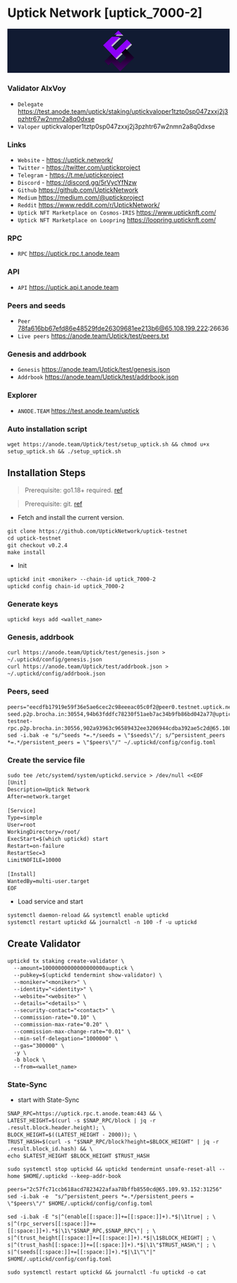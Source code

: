 # Uptick Network [uptick_7000-2]
![Uptick Network Guide](https://github.com/Voynitskiy/Voynitskiy/blob/main/testnet/Uptick/Uptick.png)
### Validator AlxVoy
* `Delegate` https://test.anode.team/uptick/staking/uptickvaloper1tztp0sp047zxxj2j3pzhtr67w2nmn2a8q0dxse
* `Valoper` uptickvaloper1tztp0sp047zxxj2j3pzhtr67w2nmn2a8q0dxse
### Links
* `Website` - https://uptick.network/ 
* `Twitter` - https://twitter.com/uptickproject
* `Telegram` - https://t.me/uptickproject
* `Discord` - https://discord.gg/5rVycYfNzw
* `Github` https://github.com/UptickNetwork
* `Medium` https://medium.com/@uptickproject
* `Reddit` https://www.reddit.com/r/UptickNetwork/
* `Uptick NFT Marketplace on Cosmos-IRIS` https://www.upticknft.com/
* `Uptick NFT Marketplace on Loopring` https://loopring.upticknft.com/
### RPC
* `RPC` https://uptick.rpc.t.anode.team
### API
* `API` https://uptick.api.t.anode.team
### Peers and seeds
* `Peer` 78fa616bb67efd86e48529fde26309681ee213b6@65.108.199.222:26636
* `Live peers` https://anode.team/Uptick/test/peers.txt
### Genesis and addrbook
* `Genesis` https://anode.team/Uptick/test/genesis.json
* `Addrbook` https://anode.team/Uptick/test/addrbook.json
### Explorer
* `ANODE.TEAM` https://test.anode.team/uptick
### Auto installation script
```
wget https://anode.team/Uptick/test/setup_uptick.sh && chmod u+x setup_uptick.sh && ./setup_uptick.sh
```
## Installation Steps
>Prerequisite: go1.18+ required. [ref](https://golang.org/doc/install)

>Prerequisite: git. [ref](https://github.com/git/git)

* Fetch and install the current version.
```shell
git clone https://github.com/UptickNetwork/uptick-testnet
cd uptick-testnet
git checkout v0.2.4
make install
```
* Init
```
uptickd init <moniker> --chain-id uptick_7000-2
uptickd config chain-id uptick_7000-2
```

### Generate keys
```
uptickd keys add <wallet_name>
```
### Genesis, addrbook
```
curl https://anode.team/Uptick/test/genesis.json > ~/.uptickd/config/genesis.json
curl https://anode.team/Uptick/test/addrbook.json > ~/.uptickd/config/addrbook.json
```
### Peers, seed
```
peers="eecdfb17919e59f36e5ae6cec2c98eeeac05c0f2@peer0.testnet.uptick.network:26656,178727600b61c055d9b594995e845ee9af08aa72@peer1.testnet.uptick.network:26656,f97a75fb69d3a5fe893dca7c8d238ccc0bd66a8f@uptick-seed.p2p.brocha.in:30554,94b63fddfc78230f51aeb7ac34b9fb86bd042a77@uptick-testnet-rpc.p2p.brocha.in:30556,902a93963c96589432ee3206944cdba392ae5c2d@65.108.42.105:27656"
sed -i.bak -e "s/^seeds *=.*/seeds = \"$seeds\"/; s/^persistent_peers *=.*/persistent_peers = \"$peers\"/" ~/.uptickd/config/config.toml
```
### Create the service file
```
sudo tee /etc/systemd/system/uptickd.service > /dev/null <<EOF
[Unit]
Description=Uptick Network
After=network.target

[Service]
Type=simple
User=root
WorkingDirectory=/root/
ExecStart=$(which uptickd) start
Restart=on-failure
RestartSec=3
LimitNOFILE=10000

[Install]
WantedBy=multi-user.target
EOF
```
* Load service and start
```
systemctl daemon-reload && systemctl enable uptickd
systemctl restart uptickd && journalctl -n 100 -f -u uptickd
```
## Create Validator
```
uptickd tx staking create-validator \
  --amount=10000000000000000000auptick \
  --pubkey=$(uptickd tendermint show-validator) \
  --moniker="<moniker>" \
  --identity="<identity>" \
  --website="<website>" \
  --details="<details>" \
  --security-contact="<contact>" \
  --commission-rate="0.10" \
  --commission-max-rate="0.20" \
  --commission-max-change-rate="0.01" \
  --min-self-delegation="1000000" \
  --gas="300000" \
  -y \
  -b block \
  --from=<wallet_name>
```
### State-Sync
* start with State-Sync
```
SNAP_RPC=https://uptick.rpc.t.anode.team:443 && \
LATEST_HEIGHT=$(curl -s $SNAP_RPC/block | jq -r .result.block.header.height); \
BLOCK_HEIGHT=$((LATEST_HEIGHT - 2000)); \
TRUST_HASH=$(curl -s "$SNAP_RPC/block?height=$BLOCK_HEIGHT" | jq -r .result.block_id.hash) && \
echo $LATEST_HEIGHT $BLOCK_HEIGHT $TRUST_HASH
```
```
sudo systemctl stop uptickd && uptickd tendermint unsafe-reset-all --home $HOME/.uptickd --keep-addr-book
```
```
peers="2c57fc71ccb618acd7823422afaa78bffb8550cd@65.109.93.152:31256"
sed -i.bak -e  "s/^persistent_peers *=.*/persistent_peers = \"$peers\"/" $HOME/.uptickd/config/config.toml
```
```
sed -i.bak -E "s|^(enable[[:space:]]+=[[:space:]]+).*$|\1true| ; \
s|^(rpc_servers[[:space:]]+=[[:space:]]+).*$|\1\"$SNAP_RPC,$SNAP_RPC\"| ; \
s|^(trust_height[[:space:]]+=[[:space:]]+).*$|\1$BLOCK_HEIGHT| ; \
s|^(trust_hash[[:space:]]+=[[:space:]]+).*$|\1\"$TRUST_HASH\"| ; \
s|^(seeds[[:space:]]+=[[:space:]]+).*$|\1\"\"|" $HOME/.uptickd/config/config.toml
```
```
sudo systemctl restart uptickd && journalctl -fu uptickd -o cat
```
